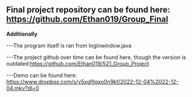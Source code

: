 ## **Final project repository can be found here**: https://github.com/Ethan019/Group_Final

**Additionally**

---The program itself is ran from loginwindow.java

---The project github over time can be found here, though the version is outdated:https://github.com/Ethan019/521_Group_Project

---Demo can be found here: https://www.dropbox.com/s/y5xgfllqxo0n9kf/2022-12-04%2022-12-04.mkv?dl=0
